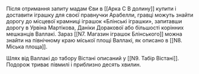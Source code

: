 Після отримання запиту мадам Єви в [[Арка C  В долину]] купити і доставити іграшку для своєї правнучки Арабелли, гравці можуть знайти дорогу до місцевої крамниці іграшок «Блінські іграшки», запитавши дорогу в Урвіна Мартікова, Даніки Доракової або більшості корінних мешканців Валлакі. Зараз [[N7. Магазин іграшок Блінського]] можна знайти на північному краю міської площі Валлакі, як описано в [[N8. Міська площа]].

Шлях від Валлакі до табору Вістані описаний у [[N9. Табір Вістані]]. Подорож триває півмилі і приблизно десять хвилин.